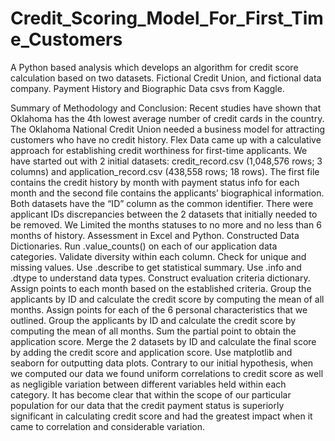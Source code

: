 # Credit_Scoring_Model_For_First_Time_Customers
A Python based analysis which develops an algorithm for credit score calculation based on two datasets.
Fictional Credit Union, and fictional data company.
Payment History and Biographic Data csvs from Kaggle.


Summary of Methodology and Conclusion:
Recent studies have shown that Oklahoma has the 4th lowest average number of credit cards in the country.
The Oklahoma National Credit Union needed a business model for attracting customers who have no credit history.
Flex Data came up with a calculative approach for establishing credit worthiness for first-time applicants.
We have started out with 2 initial datasets: credit_record.csv (1,048,576 rows; 3 columns) and application_record.csv (438,558 rows; 18 rows). 
The first file contains the credit history by month with payment status info for each month and the second file contains the applicants’ biographical information. 
Both datasets have the “ID” column as the common identifier.
There were applicant IDs discrepancies between the 2 datasets that initially needed to be removed.
We Limited the months statuses to no more and no less than 6 months of history.
Assessment in Excel and Python.
Constructed Data Dictionaries.
Run .value_counts() on each of our application data categories.
Validate diversity within each column.
Check for unique and missing values.
Use .describe to get statistical summary.
Use .info and .dtype to understand data types.
Construct evaluation criteria dictionary.
Assign points to each month based on the established criteria.
Group the applicants by ID and calculate the credit score by computing the mean of all months.
Assign points for each of the 6 personal characteristics that we outlined.
Group the applicants by ID and calculate the credit score by computing the mean of all months.
Sum the partial point to obtain the application score.
Merge the 2 datasets by ID and calculate the final score by adding the credit score and application score.
Use matplotlib and seaborn for outputting data plots.
Contrary to our initial hypothesis, when we computed our data we found uniform correlations to credit score as well as negligible variation between different variables held within each category. 
It has become clear that within the scope of our particular population for our data that the credit payment status is superiorly significant in calculating credit score and had the greatest impact when it came to correlation and considerable variation. 
